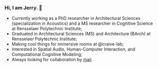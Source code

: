 ### Hi, I am Jerry. 👋

- Currently working as a PhD researcher in Architectural Sciences (specialization in Acoustics) and a MS researcher in Cognitive Science at Rensselaer Polytechnic Institute;
- Graduated in Architectural Sciences (MS) and Architecture (BArch) at Rensselaer Polytechnic Institute;
- Making cool things for immersive rooms at @craive-lab;
- Interested in Spatial Audio, Human-Computer Interaction, and Computational Cognitive Modeling;
- Always looking for collaboration by [mail](aca.jerryh@gmail.com).


<!--
**jerrymhuang/jerrymhuang** is a ✨ _special_ ✨ repository because its `README.md` (this file) appears on your GitHub profile.

Here are some ideas to get you started:

- 🔭 I’m currently working on ...
- 🌱 I’m currently learning ...
- 👯 I’m looking to collaborate on ...
- 🤔 I’m looking for help with ...
- 💬 Ask me about ...
- 📫 How to reach me: ...
- 😄 Pronouns: ...
- ⚡ Fun fact: ...
-->
